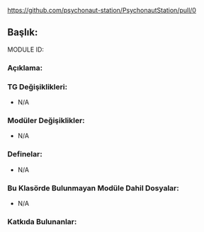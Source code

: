 <!-- Bunun, README.md olarak modül klasörüne kopyalanması gerekiyor -->

https://github.com/psychonaut-station/PsychonautStation/pull/0 <!-- Bu modül bir PR ile eklendiyse, muhtemelen, burada PR'ı belirt. Eğer PR ile eklenmediyse silmeyi unutma. -->

## Başlık: <!-- Eklediğiniz şeyin başlığı. "Başlık:" yazısını silmeden sağına yaz. -->

MODULE ID: <!-- Dosyaları işaretlemek için kullandığın modülünüzün UPPERCASE, UNDERSCORE_CONNECTED kimliği. Bu, insanların bu modüle ait değişiklikleri case-sensitive olarak kolayca aratabilmeleri için kolaylık sağlıyor. "MODULE ID:" yazısını silmeden sağına yaz. -->

### Açıklama:

<!-- Burada, PR'ının ne yaptığını, neler sağladığını ve doğrudan işe yarayacak bilgileri açıklamaya çalış. -->

### TG Değişiklikleri:

- N/A

<!-- Herhangi bir modüler olmayan şeyi düzenlediyseniz, bunları burada listelemelisin. Değiştirdiğin dosyaları ve procları belirt. Örneğin:
- `code/modules/mob/living/living.dm`: `/mob/living/proc/wabbajack()`
- `code/modules/art/paintings.dm`: `/obj/structure/easel/var/name`, `/obj/structure/easel/var/icon_state`
-->

### Modüler Değişiklikler:

- N/A

<!-- Mödüler bir değişiklik eklediysen, bunu burada listelemelisin. Aynı dosyayla ilgili birden fazla modül olması durumunda, hangi proc'lari değiştirdiğini veya eklediğini de belirt. Örneğin:
- `modular_psychonaut/master_files/code/modules/jobs/job_types/clown.dm`: `/datum/outfit/job/clown/post_equip()`
-->

### Definelar:

- N/A

<!-- Herhangi bir define eklediysen, bu defineları eklediğin dosyaları ve define adıyla birlikte belirt. Örneğin:
- `code/__DEFINES/~psychonaut_defines/traits.dm`: `TRAIT_CLOWNING`
-->

### Bu Klasörde Bulunmayan Modüle Dahil Dosyalar:

- N/A

<!-- Aynı şekilde, ister modüler olmayan bir dosya olsun, isterse bu modüle ait klasörde bulunmayan modüler bir dosya olsun, burada belirtilmeli. Birden fazla modül arasında kullanılan iconlar, soundlar veya tgui dosyaları bunlara örnektir. Örneğin:
- `tgui/packages/tgui/interfaces/ElectricalJukebox.tsx`
-->

### Katkıda Bulunanlar:

<!-- Burada, kendini ve varsa ortak çalışma arkadaşını ayrıca portlama durumunda, kodun orijinal kaynağı belirt. -->

